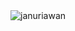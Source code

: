  <img src="https://raw.githubusercontent.com/januriawan/januriawan.github.io/master/januriawan/januriawan.png" alt="januriawan"> 

